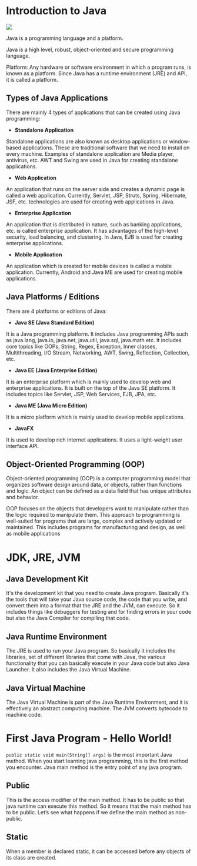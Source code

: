 # Introduction to Java

<img src="https://camo.githubusercontent.com/67c33b70efaa565d82d96e2013cd232a6fd06cabc8c24df39d150ad2ffab6db8/68747470733a2f2f6c6f676f732d646f776e6c6f61642e636f6d2f77702d636f6e74656e742f75706c6f6164732f323031362f31302f4a6176615f6c6f676f5f69636f6e2e706e67">

Java is a programming language and a platform.

Java is a high level, robust, object-oriented and secure programming language.

Platform: Any hardware or software environment in which a program runs, is known as a platform. Since Java has a runtime
environment (JRE) and API, it is called a platform.

## Types of Java Applications

There are mainly 4 types of applications that can be created using Java programming:

- **Standalone Application**

Standalone applications are also known as desktop applications or window-based applications. These are traditional
software that we need to install on every machine. Examples of standalone application are Media player, antivirus, etc.
AWT and Swing are used in Java for creating standalone applications.

- **Web Application**

An application that runs on the server side and creates a dynamic page is called a web application. Currently, Servlet,
JSP, Struts, Spring, Hibernate, JSF, etc. technologies are used for creating web applications in Java.

- **Enterprise Application**

An application that is distributed in nature, such as banking applications, etc. is called enterprise application. It
has advantages of the high-level security, load balancing, and clustering. In Java, EJB is used for creating enterprise
applications.

- **Mobile Application**

An application which is created for mobile devices is called a mobile application. Currently, Android and Java ME are
used for creating mobile applications.

## Java Platforms / Editions

There are 4 platforms or editions of Java:

- **Java SE (Java Standard Edition)**

It is a Java programming platform. It includes Java programming APIs such as java.lang, java.io, java.net, java.util,
java.sql, java.math etc. It includes core topics like OOPs, String, Regex, Exception, Inner classes, Multithreading, I/O
Stream, Networking, AWT, Swing, Reflection, Collection, etc.

- **Java EE (Java Enterprise Edition)**

It is an enterprise platform which is mainly used to develop web and enterprise applications. It is built on the top of
the Java SE platform. It includes topics like Servlet, JSP, Web Services, EJB, JPA, etc.

- **Java ME (Java Micro Edition)**

It is a micro platform which is mainly used to develop mobile applications.

- **JavaFX**

It is used to develop rich internet applications. It uses a light-weight user interface API.

## Object-Oriented Programming (OOP)

Object-oriented programming (OOP) is a computer programming model that organizes software design around data, or
objects, rather than functions and logic. An object can be defined as a data field that has unique attributes and
behavior.

OOP focuses on the objects that developers want to manipulate rather than the logic required to manipulate them. This
approach to programming is well-suited for programs that are large, complex and actively updated or maintained. This
includes programs for manufacturing and design, as well as mobile applications

# JDK, JRE, JVM

## Java Development Kit

It's the development kit that you need to create Java program. Basically it's the tools that will take your Java source
code, the code that you write, and convert them into a format that the JRE and the JVM, can execute. So it includes
things like debuggers for testing and for finding errors in your code but also the Java Compiler for compiling that
code.

## Java Runtime Environment

The JRE is used to run your Java program. So basically it includes the libraries, set of different libraries that come
with Java, the various functionality that you can basically execute in your Java code but also Java Launcher. It also
includes the Java Virtual Machine.

## Java Virtual Machine

The Java Virtual Machine is part of the Java Runtime Environment, and it is effectively an abstract computing machine.
The JVM converts bytecode to machine code.

# First Java Program - Hello World!

`public static void main(String[] args)` is the most important Java method. When you start learning java programming,
this is the first method you encounter. Java main method is the entry point of any java program.

## Public

This is the access modifier of the main method. It has to be public so that java runtime can execute this method. So it
means that the main method has to be public. Let’s see what happens if we define the main method as non-public.

## Static

When a member is declared static, it can be accessed before any objects of its class are created.